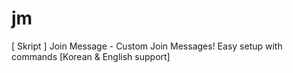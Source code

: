 # jm
[ Skript ] Join Message - Custom Join Messages! Easy setup with commands [Korean &amp; English support]
